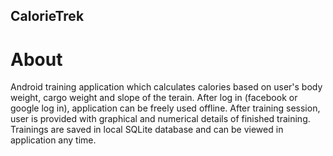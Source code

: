 ## CalorieTrek

# About

Android training application which calculates calories based on user's body weight, cargo weight and slope of the terain. After log in (facebook or google log in), application can be freely used offline. After training session, user is provided with graphical and numerical details of finished training. Trainings are saved in local SQLite database and can be viewed in application any time. 
